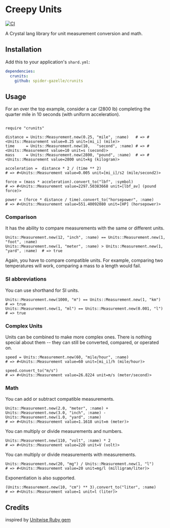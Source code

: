 # Creepy Units

[![CI](https://github.com/spider-gazelle/crunits/actions/workflows/ci.yml/badge.svg)](https://github.com/spider-gazelle/crunits/actions/workflows/ci.yml)

A Crystal lang library for unit measurement conversion and math.

## Installation

Add this to your application's `shard.yml`:

```yaml
dependencies:
  crunits:
    github: spider-gazelle/crunits
```

## Usage

For an over the top example, consider a car (2800 lb) completing the quarter
mile in 10 seconds (with uniform acceleration).

```crystal

require "crunits"

distance = Units::Measurement.new(0.25, "mile", :name)   # => #<Units::Measurement value=0.25 unit=[mi_i] (mile)>
time     = Units::Measurement.new(10,   "second", :name) # => #<Units::Measurement value=10 unit=s (second)>
mass     = Units::Measurement.new(2800, "pound", :name)  # => #<Units::Measurement value=2800 unit=kg (kilogram)>

acceleration =  distance * 2 / (time ** 2)
# => #<Units::Measurement value=0.005 unit=[mi_i]/s2 (mile/second2)>

force = (mass * acceleration).convert_to("lbf", :symbol)
# => #<Units::Measurement value=2297.50383668 unit=[lbf_av] (pound force)>

power = (force * distance / time).convert_to("horsepower", :name)
# => #<Units::Measurement value=551.40092080 unit=[HP] (horsepower)>

```

### Comparison

It has the ability to compare measurements with the same or different units.

```crystal
Units::Measurement.new(12, "inch", :name) == Units::Measurement.new(1, "foot", :name)
Units::Measurement.new(1, "meter", :name) > Units::Measurement.new(1, "yard", :name)  # => true
```

Again, you have to compare compatible units. For example, comparing two
temperatures will work, comparing a mass to a length would fail.

### SI abbreviations

You can use shorthand for SI units.

```crystal
Units::Measurement.new(1000, "m") == Units::Measurement.new(1, "km")  # => true
Units::Measurement.new(1, "ml") == Units::Measurement.new(0.001, "l") # => true
```

### Complex Units

Units can be combined to make more complex ones. There is nothing special about
them -- they can still be converted, compared, or operated on.

```crystal
speed = Units::Measurement.new(60, "mile/hour", :name)
# => #<Units::Measurement value=60 unit=[mi_i]/h (mile/hour)>

speed.convert_to("m/s")
# => #<Units::Measurement value=26.8224 unit=m/s (meter/second)>
```

### Math

You can add or subtract compatible measurements.

```crystal
Units::Measurement.new(2.0, "meter", :name) + Units::Measurement.new(3.0, "inch", :name) - Units::Measurement.new(1.0, "yard", :name)
# => #<Units::Measurement value=1.1618 unit=m (meter)>
```

You can multiply or divide measurements and numbers.

```crystal
Units::Measurement.new(110, "volt", :name) * 2
# => #<Units::Measurement value=220 unit=V (volt)>
```

You can multiply or divide measurements with measurements.

```crystal
Units::Measurement.new(20, "mg") / Units::Measurement.new(1, "l")
# => #<Units::Measurement value=20 unit=mg/l (milligram/liter)>
```

Exponentiation is also supported.

```crystal
(Units::Measurement.new(10, "cm") ** 3).convert_to("liter", :name)
# => #<Units::Measurement value=1 unit=l (liter)>
```


## Credits

inspired by [Unitwise Ruby gem](https://github.com/joshwlewis/unitwise)
